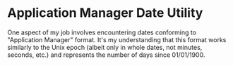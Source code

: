 # Application Manager Date Utility

One aspect of my job involves encountering dates conforming to "Application Manager" format. It's my understanding that this format works similarly to the Unix epoch (albeit only in whole dates, not minutes, seconds, etc.) and represents the number of days since 01/01/1900.
